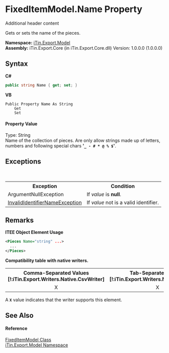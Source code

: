 # FixedItemModel.Name Property 
Additional header content 

Gets or sets the name of the pieces.

**Namespace:**&nbsp;<a href="N_iTin_Export_Model">iTin.Export.Model</a><br />**Assembly:**&nbsp;iTin.Export.Core (in iTin.Export.Core.dll) Version: 1.0.0.0 (1.0.0.0)

## Syntax

**C#**<br />
``` C#
public string Name { get; set; }
```

**VB**<br />
``` VB
Public Property Name As String
	Get
	Set
```


#### Property Value
Type: String<br />Name of the collection of pieces. Are only allow strings made ​​up of letters, numbers and following special chars <strong>'`_ - # * @ % $`'</strong>.

## Exceptions
&nbsp;<table><tr><th>Exception</th><th>Condition</th></tr><tr><td>ArgumentNullException</td><td>If *value* is <strong>null</strong>.</td></tr><tr><td><a href="T_iTin_Export_Model_InvalidIdentifierNameException">InvalidIdentifierNameException</a></td><td>If *value* not is a valid identifier.</td></tr></table>

## Remarks

**ITEE Object Element Usage**<br />
``` XML
<Pieces Name="string" ...>
  ...
</Pieces>
```


<strong>Compatibility table with native writers.</strong><table><tr><th>Comma-Separated Values<br />[!:iTin.Export.Writers.Native.CsvWriter]</th><th>Tab-Separated Values<br />[!:iTin.Export.Writers.Native.TsvWriter]</th><th>SQL Script<br />[!:iTin.Export.Writers.Native.SqlScriptWriter]</th><th>XML Spreadsheet 2003<br />[!:iTin.Export.Writers.Native.Spreadsheet2003TabularWriter]</th></tr><tr><td align="center">X</td><td align="center">X</td><td align="center">X</td><td align="center">X</td></tr></table> A <strong>`X`</strong> value indicates that the writer supports this element.


## See Also


#### Reference
<a href="T_iTin_Export_Model_FixedItemModel">FixedItemModel Class</a><br /><a href="N_iTin_Export_Model">iTin.Export.Model Namespace</a><br />